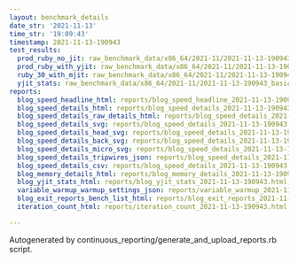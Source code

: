 ```yaml
---
layout: benchmark_details
date_str: '2021-11-13'
time_str: '19:09:43'
timestamp: 2021-11-13-190943
test_results:
  prod_ruby_no_jit: raw_benchmark_data/x86_64/2021-11/2021-11-13-190943_basic_benchmark_prod_ruby_no_jit.json
  prod_ruby_with_yjit: raw_benchmark_data/x86_64/2021-11/2021-11-13-190943_basic_benchmark_prod_ruby_with_yjit.json
  ruby_30_with_mjit: raw_benchmark_data/x86_64/2021-11/2021-11-13-190943_basic_benchmark_ruby_30_with_mjit.json
  yjit_stats: raw_benchmark_data/x86_64/2021-11/2021-11-13-190943_basic_benchmark_yjit_stats.json
reports:
  blog_speed_headline_html: reports/blog_speed_headline_2021-11-13-190943.html
  blog_speed_details_html: reports/blog_speed_details_2021-11-13-190943.html
  blog_speed_details_raw_details_html: reports/blog_speed_details_2021-11-13-190943.raw_details.html
  blog_speed_details_svg: reports/blog_speed_details_2021-11-13-190943.svg
  blog_speed_details_head_svg: reports/blog_speed_details_2021-11-13-190943.head.svg
  blog_speed_details_back_svg: reports/blog_speed_details_2021-11-13-190943.back.svg
  blog_speed_details_micro_svg: reports/blog_speed_details_2021-11-13-190943.micro.svg
  blog_speed_details_tripwires_json: reports/blog_speed_details_2021-11-13-190943.tripwires.json
  blog_speed_details_csv: reports/blog_speed_details_2021-11-13-190943.csv
  blog_memory_details_html: reports/blog_memory_details_2021-11-13-190943.html
  blog_yjit_stats_html: reports/blog_yjit_stats_2021-11-13-190943.html
  variable_warmup_warmup_settings_json: reports/variable_warmup_2021-11-13-190943.warmup_settings.json
  blog_exit_reports_bench_list_html: reports/blog_exit_reports_2021-11-13-190943.bench_list.html
  iteration_count_html: reports/iteration_count_2021-11-13-190943.html

---
```

Autogenerated by continuous_reporting/generate_and_upload_reports.rb script.
